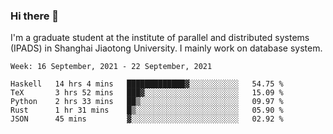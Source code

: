### Hi there 👋

I'm a graduate student at the institute of parallel and distributed systems (IPADS) in Shanghai Jiaotong University. I mainly work on database system.

<!--START_SECTION:waka-->
```text
Week: 16 September, 2021 - 22 September, 2021

Haskell   14 hrs 4 mins   █████████████▓░░░░░░░░░░░   54.75 % 
TeX       3 hrs 52 mins   ███▓░░░░░░░░░░░░░░░░░░░░░   15.09 % 
Python    2 hrs 33 mins   ██▒░░░░░░░░░░░░░░░░░░░░░░   09.97 % 
Rust      1 hr 31 mins    █▒░░░░░░░░░░░░░░░░░░░░░░░   05.90 % 
JSON      45 mins         ▓░░░░░░░░░░░░░░░░░░░░░░░░   02.92 % 
```
<!--END_SECTION:waka-->

<!--
**yqmmm/yqmmm** is a ✨ _special_ ✨ repository because its `README.md` (this file) appears on your GitHub profile.

Here are some ideas to get you started:

- 🔭 I’m currently working on ...
- 🌱 I’m currently learning ...
- 👯 I’m looking to collaborate on ...
- 🤔 I’m looking for help with ...
- 💬 Ask me about ...
- 📫 How to reach me: ...
- 😄 Pronouns: ...
- ⚡ Fun fact: ...
-->
